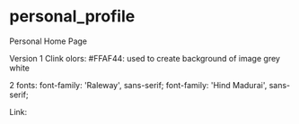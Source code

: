 # personal_profile
Personal Home Page

Version 1
Clink olors:
#FFAF44: used to create background of image
grey
white

2 fonts:
   font-family: 'Raleway', sans-serif;
   font-family: 'Hind Madurai', sans-serif;
   
Link:
